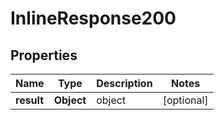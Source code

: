 
# InlineResponse200

## Properties
Name | Type | Description | Notes
------------ | ------------- | ------------- | -------------
**result** | **Object** | object |  [optional]



